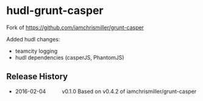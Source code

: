 # hudl-grunt-casper

Fork of https://github.com/iamchrismiller/grunt-casper

Added hudl changes:

* teamcity logging
* hudl dependencies (casperJS, PhantomJS)


## Release History

 * 2016-02-04   v0.1.0   Based on v0.4.2 of iamchrismiller/grunt-casper
